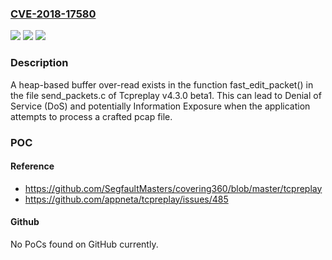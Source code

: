 ### [CVE-2018-17580](https://cve.mitre.org/cgi-bin/cvename.cgi?name=CVE-2018-17580)
![](https://img.shields.io/static/v1?label=Product&message=n%2Fa&color=blue)
![](https://img.shields.io/static/v1?label=Version&message=n%2Fa&color=blue)
![](https://img.shields.io/static/v1?label=Vulnerability&message=n%2Fa&color=brighgreen)

### Description

A heap-based buffer over-read exists in the function fast_edit_packet() in the file send_packets.c of Tcpreplay v4.3.0 beta1. This can lead to Denial of Service (DoS) and potentially Information Exposure when the application attempts to process a crafted pcap file.

### POC

#### Reference
- https://github.com/SegfaultMasters/covering360/blob/master/tcpreplay
- https://github.com/appneta/tcpreplay/issues/485

#### Github
No PoCs found on GitHub currently.

